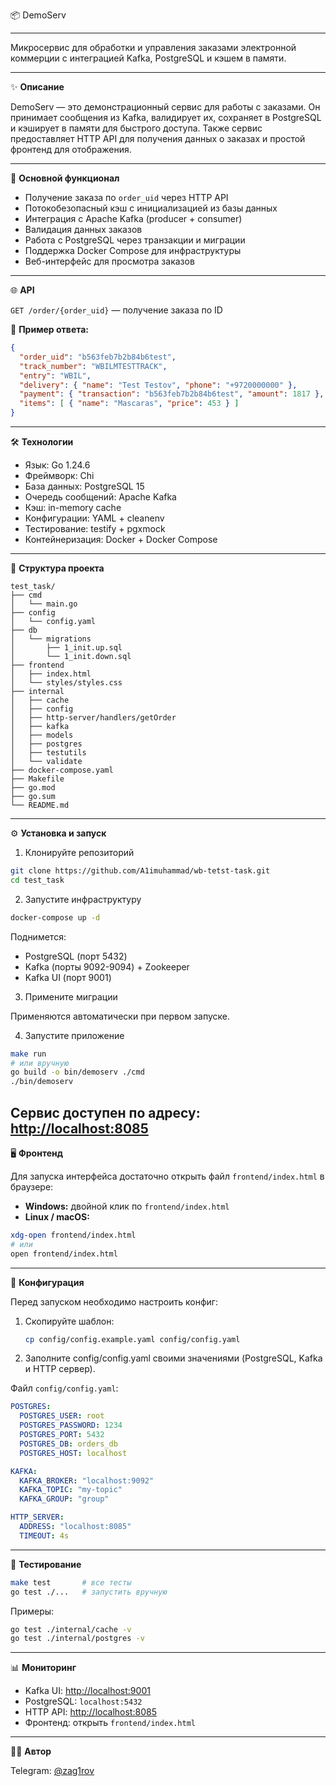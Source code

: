 📦 DemoServ

---

Микросервис для обработки и управления заказами электронной коммерции с интеграцией Kafka, PostgreSQL и кэшем в памяти.

---
✨ **Описание**

DemoServ — это демонстрационный сервис для работы с заказами. Он принимает сообщения из Kafka, валидирует их, сохраняет в PostgreSQL и кэширует в памяти для быстрого доступа. Также сервис предоставляет HTTP API для получения данных о заказах и простой фронтенд для отображения.

---
🧩 **Основной функционал**

* Получение заказа по `order_uid` через HTTP API
* Потокобезопасный кэш с инициализацией из базы данных
* Интеграция с Apache Kafka (producer + consumer)
* Валидация данных заказов
* Работа с PostgreSQL через транзакции и миграции
* Поддержка Docker Compose для инфраструктуры
* Веб-интерфейс для просмотра заказов
---
🌐 **API**

`GET /order/{order_uid}` — получение заказа по ID

📌 **Пример ответа:**

```json
{
  "order_uid": "b563feb7b2b84b6test",
  "track_number": "WBILMTESTTRACK",
  "entry": "WBIL",
  "delivery": { "name": "Test Testov", "phone": "+9720000000" },
  "payment": { "transaction": "b563feb7b2b84b6test", "amount": 1817 },
  "items": [ { "name": "Mascaras", "price": 453 } ]
}
```
---
🛠️ **Технологии**

* Язык: Go 1.24.6
* Фреймворк: Chi
* База данных: PostgreSQL 15
* Очередь сообщений: Apache Kafka
* Кэш: in-memory cache
* Конфигурации: YAML + cleanenv
* Тестирование: testify + pgxmock
* Контейнеризация: Docker + Docker Compose
---
📁 **Структура проекта**

```
test_task/
├── cmd
│   └── main.go
├── config
│   └── config.yaml
├── db
│   └── migrations
│       ├── 1_init.up.sql
│       └── 1_init.down.sql
├── frontend
│   ├── index.html
│   └── styles/styles.css
├── internal
│   ├── cache
│   ├── config
│   ├── http-server/handlers/getOrder
│   ├── kafka
│   ├── models
│   ├── postgres
│   ├── testutils
│   └── validate
├── docker-compose.yaml
├── Makefile
├── go.mod
├── go.sum
└── README.md
```
---
⚙️ **Установка и запуск**

1. Клонируйте репозиторий

```bash
git clone https://github.com/A1imuhammad/wb-tetst-task.git
cd test_task
```

2. Запустите инфраструктуру

```bash
docker-compose up -d
```

Поднимется:

* PostgreSQL (порт 5432)
* Kafka (порты 9092-9094) + Zookeeper
* Kafka UI (порт 9001)

3. Примените миграции

Применяются автоматически при первом запуске.

4. Запустите приложение

```bash
make run
# или вручную
go build -o bin/demoserv ./cmd
./bin/demoserv
```

Сервис доступен по адресу: [http://localhost:8085](http://localhost:8085)
---
🖥️ **Фронтенд**

Для запуска интерфейса достаточно открыть файл `frontend/index.html` в браузере:

* **Windows:** двойной клик по `frontend/index.html`
* **Linux / macOS:**

```bash
xdg-open frontend/index.html
# или
open frontend/index.html
```
---
🔧 **Конфигурация**

Перед запуском необходимо настроить конфиг:

1. Скопируйте шаблон:
   ```bash
   cp config/config.example.yaml config/config.yaml
2. Заполните config/config.yaml своими значениями (PostgreSQL, Kafka и HTTP сервер).

Файл `config/config.yaml`:

```yaml
POSTGRES:
  POSTGRES_USER: root   
  POSTGRES_PASSWORD: 1234 
  POSTGRES_PORT: 5432
  POSTGRES_DB: orders_db
  POSTGRES_HOST: localhost

KAFKA:
  KAFKA_BROKER: "localhost:9092"
  KAFKA_TOPIC: "my-topic"
  KAFKA_GROUP: "group"

HTTP_SERVER:
  ADDRESS: "localhost:8085"
  TIMEOUT: 4s
```
---
🧪 **Тестирование**

```bash
make test       # все тесты
go test ./...   # запустить вручную
```

Примеры:

```bash
go test ./internal/cache -v
go test ./internal/postgres -v
```
---
📊 **Мониторинг**

* Kafka UI: [http://localhost:9001](http://localhost:9001)
* PostgreSQL: `localhost:5432`
* HTTP API: [http://localhost:8085](http://localhost:8085)
* Фронтенд: открыть `frontend/index.html`
---
🧑‍💻 **Автор**

Telegram: [@zag1rov](https://t.me/zag1rov)
